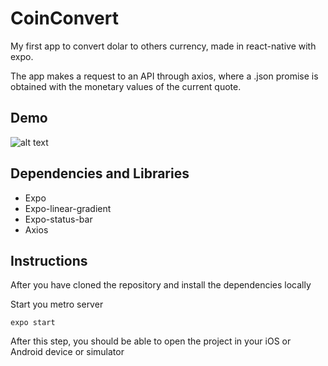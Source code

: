 # CoinConvert
My first app to convert dolar to others currency, made in react-native with expo.

The app makes a request to an API through axios, where a .json promise is obtained with the monetary values ​​of the current quote.

## Demo
![alt text](https://s3.gifyu.com/images/ezgif-2-3085604aca49-1.gif "Demo CoinConvert")

## Dependencies and Libraries
* Expo
* Expo-linear-gradient
* Expo-status-bar
* Axios

## Instructions

After you have cloned the repository and install the dependencies locally

Start you metro server

```
expo start
```

After this step, you should be able to open the project in your iOS or Android device or simulator
